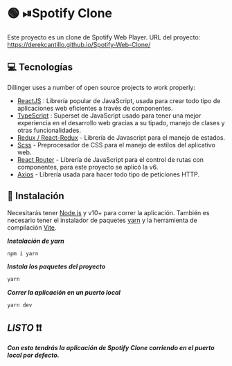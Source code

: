 # 🟢 ⏯Spotify Clone  

Este proyecto es un clone de Spotify Web Player.
URL del proyecto: https://derekcantillo.github.io/Spotify-Web-Clone/

## 💻 Tecnologías

Dillinger uses a number of open source projects to work properly:

- [ReactJS](https://es.reactjs.org) : Librería popular de JavaScript, usada para crear todo tipo de aplicaciones web eficientes a través de componentes.
- [TypeScript](https://www.typescriptlang.org) : Superset de JavaScript usado para tener una mejor experiencia en el desarrollo web gracias a su tipado, manejo de clases y otras funcionalidades.
- [Redux / React-Redux](https://react-redux.js.org) - Librería de Javascript para el manejo de estados.
- [Scss](https://sass-lang.com/guide) - Preprocesador de CSS para el manejo de estilos del aplicativo web.
- [React Router](https://reactrouter.com) - Librería de JavaScript para el control de rutas con componentes, para este proyecto se aplicó la v6.
- [Axios](https://axios-http.com/docs/intro) - Librería usada para hacer todo tipo de peticiones HTTP.

## 🔽 Instalación

Necesitarás tener [Node.js](https://nodejs.org/) y v10+ para correr la aplicación.
También es necesario tener el instalador de paquetes [yarn](https://www.npmjs.com/package/yarn) y la herramienta de compilación [Vite](https://vitejs.dev/guide/).

***Instalación de yarn***

```sh
npm i yarn
```

***Instala los paquetes del proyecto***

```sh
yarn 
```
***Correr la aplicación en un puerto local***

```sh
yarn dev
```
## ***LISTO*** ❗❗
***Con esto tendrás la aplicación de Spotify Clone corriendo en el puerto local por defecto.***

[//]: # (These are reference links used in the body of this note and get stripped out when the markdown processor does its job. There is no need to format nicely because it shouldn't be seen. Thanks SO - http://stackoverflow.com/questions/4823468/store-comments-in-markdown-syntax)

   [dill]: <https://github.com/joemccann/dillinger>
   [git-repo-url]: <https://github.com/joemccann/dillinger.git>
   [john gruber]: <http://daringfireball.net>
   [df1]: <http://daringfireball.net/projects/markdown/>
   [markdown-it]: <https://github.com/markdown-it/markdown-it>
   [Ace Editor]: <http://ace.ajax.org>
   [node.js]: <http://nodejs.org>
   [Twitter Bootstrap]: <http://twitter.github.com/bootstrap/>
   [jQuery]: <http://jquery.com>
   [@tjholowaychuk]: <http://twitter.com/tjholowaychuk>
   [express]: <http://expressjs.com>
   [AngularJS]: <http://angularjs.org>
   [Gulp]: <http://gulpjs.com>

   [PlDb]: <https://github.com/joemccann/dillinger/tree/master/plugins/dropbox/README.md>
   [PlGh]: <https://github.com/joemccann/dillinger/tree/master/plugins/github/README.md>
   [PlGd]: <https://github.com/joemccann/dillinger/tree/master/plugins/googledrive/README.md>
   [PlOd]: <https://github.com/joemccann/dillinger/tree/master/plugins/onedrive/README.md>
   [PlMe]: <https://github.com/joemccann/dillinger/tree/master/plugins/medium/README.md>
   [PlGa]: <https://github.com/RahulHP/dillinger/blob/master/plugins/googleanalytics/README.md>

